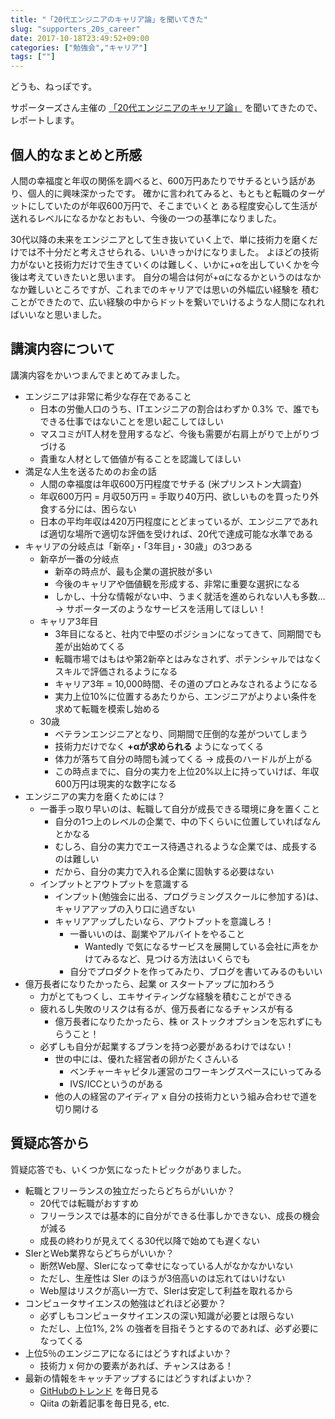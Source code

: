 ```yaml
---
title: "「20代エンジニアのキャリア論」を聞いてきた"
slug: "supporters_20s_career"
date: 2017-10-18T23:49:52+09:00
categories: ["勉強会","キャリア"]
tags: [""]
---
```


どうも、ねっぽです。

サポーターズさん主催の [「20代エンジニアのキャリア論」](https://supporterzcolab.com/event/184/)
を聞いてきたので、レポートします。

## 個人的なまとめと所感
人間の幸福度と年収の関係を調べると、600万円あたりでサチるという話があり、個人的に興味深かったです。
確かに言われてみると、もともと転職のターゲットにしていたのが年収600万円で、そこまでいくと
ある程度安心して生活が送れるレベルになるかなとおもい、今後の一つの基準になりました。

30代以降の未来をエンジニアとして生き抜いていく上で、単に技術力を磨くだけでは不十分だと考えさせられる、いいきっかけになりました。
よほどの技術力がないと技術力だけで生きていくのは難しく、いかに+αを出していくかを今後は考えていきたいと思います。
自分の場合は何が+αになるかというのはなかなか難しいところですが、これまでのキャリアでは思いの外幅広い経験を
積むことができたので、広い経験の中からドットを繋いでいけるような人間になれればいいなと思いました。

## 講演内容について
講演内容をかいつまんでまとめてみました。

* エンジニアは非常に希少な存在であること
  * 日本の労働人口のうち、ITエンジニアの割合はわずか 0.3% で、誰でもできる仕事ではないことを思い起こしてほしい
  * マスコミがIT人材を登用するなど、今後も需要が右肩上がりで上がりづづける
  * 貴重な人材として価値が有ることを認識してほしい
* 満足な人生を送るためのお金の話
  * 人間の幸福度は年収600万円程度でサチる (米プリンストン大調査)
  * 年収600万円 = 月収50万円 = 手取り40万円、欲しいものを買ったり外食する分には、困らない
  * 日本の平均年収は420万円程度にとどまっているが、エンジニアであれば適切な場所で適切な評価を受ければ、20代で達成可能な水準である
* キャリアの分岐点は「新卒」・「3年目」・30歳」の3つある
  * 新卒が一番の分岐点
     * 新卒の時点が、最も企業の選択肢が多い
     * 今後のキャリアや価値観を形成する、非常に重要な選択になる
     * しかし、十分な情報がない中、うまく就活を進められない人も多数… → サポーターズのようなサービスを活用してほしい！
  * キャリア3年目
     * 3年目になると、社内で中堅のポジションになってきて、同期間でも差が出始めてくる
     * 転職市場ではもはや第2新卒とはみなされず、ポテンシャルではなくスキルで評価されるようになる
     * キャリア3年 = 10,000時間、その道のプロとみなされるようになる
     * 実力上位10%に位置するあたりから、エンジニアがよりよい条件を求めて転職を模索し始める
  * 30歳
     * ベテランエンジニアとなり、同期間で圧倒的な差がついてしまう
     * 技術力だけでなく **+αが求められる** ようになってくる
     * 体力が落ちて自分の時間も減ってくる → 成長のハードルが上がる
     * この時点までに、自分の実力を上位20%以上に持っていけば、年収600万円は現実的な数字になる
* エンジニアの実力を磨くためには？
  * 一番手っ取り早いのは、転職して自分が成長できる環境に身を置くこと
    * 自分の1つ上のレベルの企業で、中の下くらいに位置していればなんとかなる
    * むしろ、自分の実力でエース待遇されるような企業では、成長するのは難しい
    * だから、自分の実力で入れる企業に固執する必要はない
  * インプットとアウトプットを意識する
    * インプット(勉強会に出る、プログラミングスクールに参加する)は、キャリアアップの入り口に過ぎない
    * キャリアアップしたいなら、アウトプットを意識しろ！
      * 一番いいのは、副業やアルバイトをやること
        * Wantedly で気になるサービスを展開している会社に声をかけてみるなど、見つける方法はいくらでも
      * 自分でプロダクトを作ってみたり、ブログを書いてみるのもいい
* 億万長者になりたかったら、起業 or スタートアップに加わろう
  * 力がとてもつくし、エキサイティングな経験を積むことができる
  * 疲れるし失敗のリスクは有るが、億万長者になるチャンスが有る
    * 億万長者になりたかったら、株 or ストックオプションを忘れずにもらうこと！
  * 必ずしも自分が起業するプランを持つ必要があるわけではない！
    * 世の中には、優れた経営者の卵がたくさんいる
      * ベンチャーキャピタル運営のコワーキングスペースにいってみる
      * IVS/ICCというのがある
    * 他の人の経営のアイディア x 自分の技術力という組み合わせで道を切り開ける

## 質疑応答から
質疑応答でも、いくつか気になったトピックがありました。

* 転職とフリーランスの独立だったらどちらがいいか？
  * 20代では転職がおすすめ
  * フリーランスでは基本的に自分ができる仕事しかできない、成長の機会が減る
  * 成長の終わりが見えてくる30代以降で始めても遅くない
* SIerとWeb業界ならどちらがいいか？
  * 断然Web屋、SIerになって幸せになっている人がなかなかいない
  * ただし、生産性は SIer のほうが3倍高いのは忘れてはいけない
  * Web屋はリスクが高い一方で、SIerは安定して利益を取れるから
* コンピュータサイエンスの勉強はどれほど必要か？
  * 必ずしもコンピュータサイエンスの深い知識が必要とは限らない
  * ただし、上位1%, 2% の強者を目指そうとするのであれば、必ず必要になってくる
* 上位5％のエンジニアになるにはどうすればよいか？
  * 技術力 x 何かの要素があれば、チャンスはある！
* 最新の情報をキャッチアップするにはどうすればよいか？
  * [GitHubのトレンド](https://github.com/trending) を毎日見る
  * Qiita の新着記事を毎日見る, etc.
